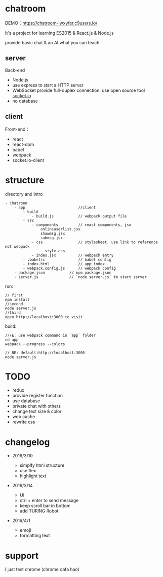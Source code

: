 # chatroom

DEMO：https://chatroom-lwxyfer.c9users.io/

It's a project for learning ES2015 & React.js & Node.js

provide basic chat & an AI what you can teach

## server

Back-end

- Node.js
- use express to start a HTTP server
- WebSocket provide full-duplex connection. use open source tool [socket.io](http://socket.io/)
- no database

## client

Front-end：

- react
- react-dom
- babel
- webpack
- socket.io-client

# structure

directory and intro

```
- chatroom
    - app                        //client 
        - build
            - build.js           // webpack output file
        - src
            - components         // react components, jsx
                onlineuserlist.jsx
                showmsg.jsx
                submsg.jsx
            - css                // stylesheet, use link to reference not webpack
                - style.css
            - index.jsx          // webpack entry
        - .babelrc               // babel config
        - index.html             // app index
        - webpack.config.js      // webpack config
    - package.json           // npm package.json
    - server.js              // `node server.js` to start server
```

run:

```
// first
npm install
//second
node server.js
//third
open http://localhost:3000 to visit
```

build:

```
//FE: use webpack command in `app` folder 
cd app
webpack --progress --colors  

// BE: default:http://localhost:3000
node server.js
```

# TODO

- redux
- provide register function
- use database
- private chat with others
- change text size & color
- web cache
- rewrite css

# changelog

- 2016/3/10
    - simplfy html structure
    - use flex
    - highlight text

- 2016/3/14
    - UI
    - ctrl + enter  to send message
    - keep scroll bar in bottom
    - add TURING Robot
    
- 2016/4/1
    - emoji
    - formatting text

# support

I just test chrome (chrome dafa hao)



